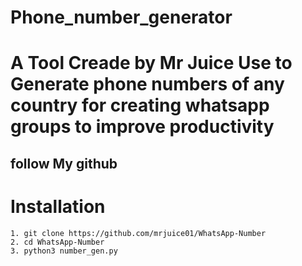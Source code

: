 # Phone_number_generator
# A Tool Creade by Mr Juice Use to Generate phone numbers of any country for creating whatsapp groups to improve productivity

## follow My github

# Installation
```
1. git clone https://github.com/mrjuice01/WhatsApp-Number
2. cd WhatsApp-Number
3. python3 number_gen.py
```
 
